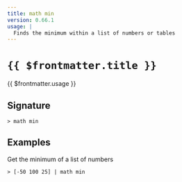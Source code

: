 ```yaml
---
title: math min
version: 0.66.1
usage: |
  Finds the minimum within a list of numbers or tables
---
```


# <code>{{ $frontmatter.title }}</code>

<div style='white-space: pre-wrap;'>{{ $frontmatter.usage }}</div>

## Signature

```> math min ```

## Examples

Get the minimum of a list of numbers
```shell
> [-50 100 25] | math min
```
